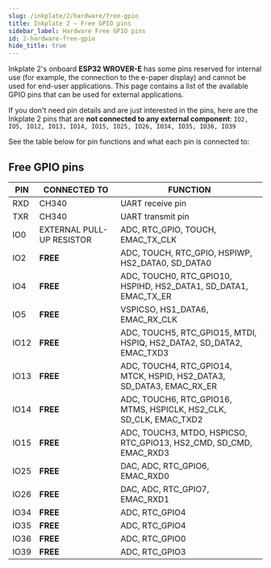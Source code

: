 ```yaml
---  
slug: /inkplate/2/hardware/free-gpio  
title: Inkplate 2 – Free GPIO pins  
sidebar_label: Hardware Free GPIO pins  
id: 2-hardware-free-gpio  
hide_title: true 
---
```


Inkplate 2's onboard **ESP32 WROVER-E** has some pins reserved for internal use (for example, the connection to the e-paper display) and cannot be used for end-user applications. This page contains a list of the available GPIO pins that can be used for external applications.

If you don't need pin details and are just interested in the pins, here are the Inkplate 2 pins that are **not connected to any external component**:
``IO2, IO5, IO12, IO13, IO14, IO15, IO25, IO26, IO34, IO35, IO36, IO39``

<CenteredImage src="/img/inkplate_2/free_pins.webp" alt="Inkplate 2 free pins" caption="Inkplate 2 free pins" />

See the table below for pin functions and what each pin is connected to:

## Free GPIO pins

| **PIN** 	| **CONNECTED TO** 	| **FUNCTION** 	|
|---	|---	|---	|
| RXD 	| CH340 	| UART receive pin 	|
| TXR 	| CH340 	| UART transmit pin 	|
| IO0 	| EXTERNAL PULL-UP RESISTOR 	| ADC, RTC_GPIO, TOUCH, EMAC_TX_CLK 	|
| IO2 	| **FREE** 	| ADC, TOUCH, RTC_GPIO, HSPIWP, HS2_DATA0, SD_DATA0 	|
| IO4 	| **FREE** 	| ADC, TOUCH0, RTC_GPIO10, HSPIHD, HS2_DATA1, SD_DATA1, EMAC_TX_ER  	|
| IO5 	| **FREE** 	| VSPICSO, HS1_DATA6, EMAC_RX_CLK 	|
| IO12 	| **FREE** 	| ADC, TOUCH5, RTC_GPIO15, MTDI, HSPIQ, HS2_DATA2, SD_DATA2, EMAC_TXD3 	|
| IO13 	| **FREE** 	| ADC, TOUCH4, RTC_GPIO14, MTCK, HSPID, HS2_DATA3, SD_DATA3, EMAC_RX_ER 	|
| IO14 	| **FREE** 	| ADC, TOUCH6, RTC_GPIO16, MTMS, HSPICLK, HS2_CLK, SD_CLK, EMAC_TXD2 	|
| IO15 	| **FREE** 	| ADC, TOUCH3, MTDO, HSPICSO, RTC_GPIO13, HS2_CMD, SD_CMD, EMAC_RXD3 	|
| IO25 	| **FREE** 	| DAC, ADC, RTC_GPIO6, EMAC_RXD0 	|
| IO26 	| **FREE** 	| DAC, ADC, RTC_GPIO7, EMAC_RXD1 	|
| IO34 	| **FREE** 	| ADC, RTC_GPIO4 	|
| IO35 	| **FREE** 	| ADC, RTC_GPIO4 	|
| IO36 	| **FREE** 	| ADC, RTC_GPIO0 	|
| IO39 	| **FREE** 	| ADC, RTC_GPIO3 	|

